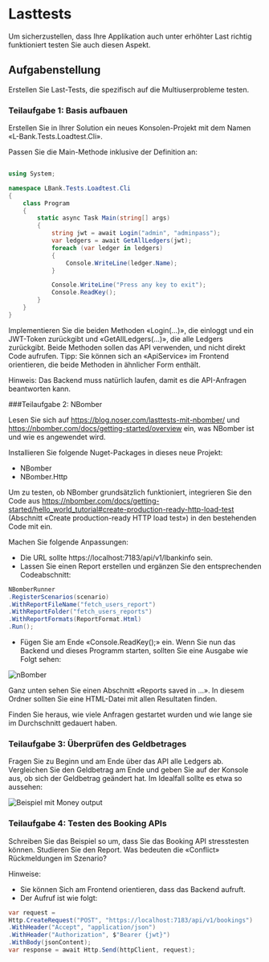 # Lasttests

Um sicherzustellen, dass Ihre Applikation auch unter erhöhter Last richtig funktioniert testen Sie auch diesen Aspekt.

## Aufgabenstellung
Erstellen Sie Last-Tests, die spezifisch auf die Multiuserprobleme testen.

### Teilaufgabe 1: Basis aufbauen

Erstellen Sie in Ihrer Solution ein neues Konsolen-Projekt mit dem Namen «L-Bank.Tests.Loadtest.Cli».

Passen Sie die Main-Methode inklusive der Definition an:

```csharp

using System;

namespace LBank.Tests.Loadtest.Cli
{
    class Program
    {
        static async Task Main(string[] args)
        {
            string jwt = await Login("admin", "adminpass");
            var ledgers = await GetAllLedgers(jwt);
            foreach (var ledger in ledgers)
            {
                Console.WriteLine(ledger.Name);
            }

            Console.WriteLine("Press any key to exit");
            Console.ReadKey();
        }
    }
}

```

Implementieren Sie die beiden Methoden «Login(…)», die einloggt und ein JWT-Token zurückgibt und «GetAllLedgers(…)», die alle Ledgers zurückgibt.
Beide Methoden sollen das API verwenden, und nicht direkt Code aufrufen. Tipp: Sie können sich an «ApiService» im Frontend orientieren, die beide Methoden in ähnlicher Form enthält.

Hinweis: Das Backend muss natürlich laufen, damit es die API-Anfragen beantworten kann.


###Teilaufgabe 2: NBomber

Lesen Sie sich auf https://blog.noser.com/lasttests-mit-nbomber/ und https://nbomber.com/docs/getting-started/overview ein, was NBomber ist und wie es angewendet wird.

Installieren Sie folgende Nuget-Packages in dieses neue Projekt:
- NBomber
- NBomber.Http

Um zu testen, ob NBomber grundsätzlich funktioniert, integrieren Sie den Code aus https://nbomber.com/docs/getting-started/hello_world_tutorial#create-production-ready-http-load-test (Abschnitt «Create production-ready HTTP load test») in den bestehenden Code mit ein.

Machen Sie folgende Anpassungen:
- Die URL sollte https://localhost:7183/api/v1/lbankinfo sein.
- Lassen Sie einen Report erstellen und ergänzen Sie den entsprechenden Codeabschnitt:
```csharp	
NBomberRunner
.RegisterScenarios(scenario)
.WithReportFileName("fetch_users_report")
.WithReportFolder("fetch_users_reports")
.WithReportFormats(ReportFormat.Html)
.Run();
```

- Fügen Sie am Ende «Console.ReadKey();» ein.
Wenn Sie nun das Backend und dieses Programm starten, sollten Sie eine Ausgabe wie Folgt sehen:

![nBomber](image.png)


Ganz unten sehen Sie einen Abschnitt «Reports saved in …». In diesem Ordner sollten Sie eine HTML-Datei mit allen Resultaten finden.

Finden Sie heraus, wie viele Anfragen gestartet wurden und wie lange sie im Durchschnitt gedauert haben.

### Teilaufgabe 3: Überprüfen des Geldbetrages

Fragen Sie zu Beginn und am Ende über das API alle Ledgers ab. Vergleichen
Sie den Geldbetrag am Ende und geben Sie auf der Konsole aus, ob sich der
Geldbetrag geändert hat. Im Idealfall sollte es etwa so aussehen:


![Beispiel mit Money output](image-1.png)

### Teilaufgabe 4: Testen des Booking APIs
Schreiben Sie das Beispiel so um, dass Sie das Booking API stresstesten können. Studieren Sie den Report. Was bedeuten die «Conflict» Rückmeldungen im Szenario?

Hinweise:
- Sie können Sich am Frontend orientieren, dass das Backend aufruft.
- Der Aufruf ist wie folgt:
```csharp
var request =
Http.CreateRequest("POST", "https://localhost:7183/api/v1/bookings")
.WithHeader("Accept", "application/json")
.WithHeader("Authorization", $"Bearer {jwt}")
.WithBody(jsonContent);
var response = await Http.Send(httpClient, request);
```
